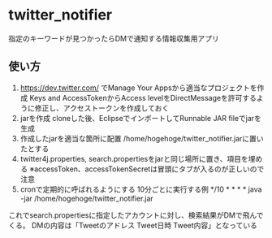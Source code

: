 # twitter_notifier
指定のキーワードが見つかったらDMで通知する情報収集用アプリ

使い方
------

1. https://dev.twitter.com/ でManage Your Appsから適当なプロジェクトを作成
  Keys and AccessTokenからAccess levelをDirectMessageを許可するように修正し、アクセストークンを作成しておく
2. jarを作成
  cloneした後、EclipseでインポートしてRunnable JAR fileでjarを生成
3. 作成したjarを適当な箇所に配置
  /home/hogehoge/twitter_notifier.jarに置いたとする
4. twitter4j.properties, search.propertiesをjarと同じ場所に置き、項目を埋める
  ※accessToken、accessTokenSecretは冒頭にタブが入るのが正しいので注意
5. cronで定期的に呼ばれるようにする
  10分ごとに実行する例
    */10 * * * * java -jar /home/hogehoge/twitter_notifier.jar

これでsearch.propertiesに指定したアカウントに対し、検索結果がDMで飛んでくる。
DMの内容は「Tweetのアドレス Tweet日時 Tweet内容」となっている